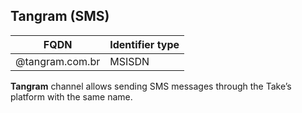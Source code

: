 ## Tangram (SMS)
| FQDN                     | Identifier type                  | 
|--------------------------|----------------------------------------|
| @tangram.com.br          | MSISDN                                 |


**Tangram** channel allows sending SMS messages through the Take’s platform with the same name.
